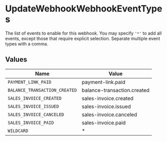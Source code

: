 # UpdateWebhookWebhookEventTypes

The list of events to enable for this webhook. You may specify `'*'` to add all events, except those
that require explicit selection. Separate multiple event types with a comma.


## Values

| Name                          | Value                         |
| ----------------------------- | ----------------------------- |
| `PAYMENT_LINK_PAID`           | payment-link.paid             |
| `BALANCE_TRANSACTION_CREATED` | balance-transaction.created   |
| `SALES_INVOICE_CREATED`       | sales-invoice.created         |
| `SALES_INVOICE_ISSUED`        | sales-invoice.issued          |
| `SALES_INVOICE_CANCELED`      | sales-invoice.canceled        |
| `SALES_INVOICE_PAID`          | sales-invoice.paid            |
| `WILDCARD`                    | *                             |